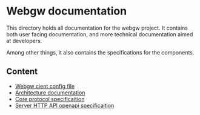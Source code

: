 # Webgw documentation

This directory holds all documentation for the webgw project. It
contains both user facing documentation, and more technical
documentation aimed at developers.

Among other things, it also contains the specifications for the
components.

## Content

  - [Webgw cient config file](./webgw_client_config.md)
- [Architecture documentation](./specs.md)
- [Core protocol specificaition](./core_protocol.md)
- [Server HTTP API openapi specificaition](./server_api.yaml)
